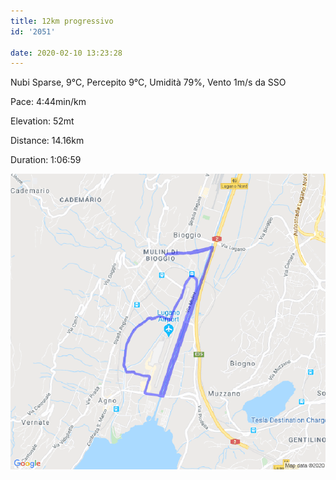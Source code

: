 ```yaml
---
title: 12km progressivo
id: '2051'

date: 2020-02-10 13:23:28
---
```


Nubi Sparse, 9°C, Percepito 9°C, Umidità 79%, Vento 1m/s da SSO

Pace: 4:44min/km

Elevation: 52mt

Distance: 14.16km

Duration: 1:06:59

![image](/images/2021/08/20200210-activity-map.png)
